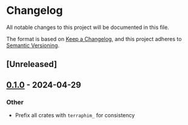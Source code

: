 # Changelog
All notable changes to this project will be documented in this file.

The format is based on [Keep a Changelog](https://keepachangelog.com/en/1.0.0/),
and this project adheres to [Semantic Versioning](https://semver.org/spec/v2.0.0.html).

## [Unreleased]

## [0.1.0](https://github.com/terraphim/terraphim-ai/releases/tag/terraphim_settings-v0.1.0) - 2024-04-29

### Other
- Prefix all crates with `terraphim_` for consistency

